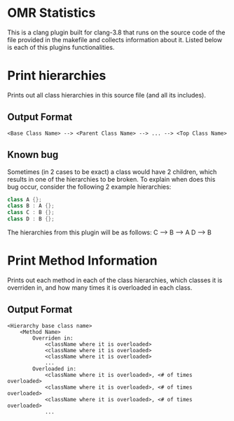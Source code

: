 # OMR Statistics
This is a clang plugin built for clang-3.8 that runs on the source code of the file provided in the makefile and collects information about it. Listed below is each of this plugins functionalities.

# Print hierarchies
Prints out all class hierarchies in this source file (and all its includes).
## Output Format
```
<Base Class Name> --> <Parent Class Name> --> ... --> <Top Class Name>
```
## Known bug
Sometimes (in 2 cases to be exact) a class would have 2 children, which results in one of the hierarchies to be broken.
To explain when does this bug occur, consider the following 2 example hierarchies:
```c++
class A {};
class B : A {};
class C : B {};
class D : B {};
```
The hierarchies from this plugin will be as follows:
C --> B --> A
D --> B

# Print Method Information
Prints out each method in each of the class hierarchies, which classes it is overriden in, and how many times it is overloaded in each class.
## Output Format
```
<Hierarchy base class name>
	<Method Name>
		Overriden in:
			<className where it is overloaded>
			<className where it is overloaded>
			<className where it is overloaded>
			...
		Overloaded in:
			<className where it is overloaded>, <# of times overloaded>
			<className where it is overloaded>, <# of times overloaded>
			<className where it is overloaded>, <# of times overloaded>
			...
```
